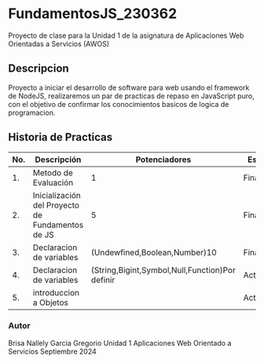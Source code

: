# FundamentosJS_230362
Proyecto de clase para la Unidad 1 de la asignatura de Aplicaciones Web Orientadas a Servicios (AWOS)
## Descripcion
Proyecto a iniciar el desarrollo de software para web usando el framework de NodeJS, realizaremos un par de
practicas de repaso en JavaScript puro, con el objetivo de confirmar los conocimientos basicos de logica de programacion.

## Historia de Practicas 

|No.|Descripción|Potenciadores|Estatus|
|--|--|--|--|
|1.|Metodo de Evaluación|1|Finalizada|
|2.|Inicialización del Proyecto de Fundamentos de JS|5|Finalizada|
|3.|Declaracion de variables|(Undewfined,Boolean,Number)10|Finalizada|
|4.|Declaracion de variables|(String,Bigint,Symbol,Null,Function)Por definir|Activa|
|5.|introduccion a Objetos||Activa|
### Autor
Brisa Nallely Garcia Gregorio
Unidad 1
Aplicaciones Web Orientado a Servicios
Septiembre 2024
